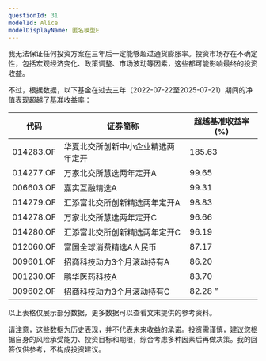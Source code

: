```yaml
---
questionId: 31
modelId: Alice
modelDisplayName: 匿名模型E
---
```

我无法保证任何投资方案在三年后一定能够超过通货膨胀率。投资市场存在不确定性，包括宏观经济变化、政策调整、市场波动等因素，这些都可能影响最终的投资收益。

不过，根据数据，以下基金在过去三年（2022-07-22至2025-07-21）期间的净值表现超越了基准收益率：

| 代码      | 证券简称                           | 超越基准收益率(%) |
| --------- | ---------------------------------- | ----------------- |
| 014283.OF | 华夏北交所创新中小企业精选两年定开 | 185.63            |
| 014277.OF | 万家北交所慧选两年定开A            | 99.65             |
| 006603.OF | 嘉实互融精选A                      | 99.31             |
| 014279.OF | 汇添富北交所创新精选两年定开A      | 98.83             |
| 014278.OF | 万家北交所慧选两年定开C            | 96.66             |
| 014280.OF | 汇添富北交所创新精选两年定开C      | 96.19             |
| 012060.OF | 富国全球消费精选A人民币            | 87.17             |
| 009601.OF | 招商科技动力3个月滚动持有A         | 86.20             |
| 001230.OF | 鹏华医药科技A                      | 83.70             |
| 009602.OF | 招商科技动力3个月滚动持有C         | 82.28 ”           |

以上表格仅展示部分数据，更多数据可以查看文末提供的参考资料。

请注意，这些数据为历史表现，并不代表未来收益的承诺。投资需谨慎，建议您根据自身的风险承受能力、投资目标和期限，综合考虑多种因素后再做决策。我的回答仅供参考，不构成投资建议。